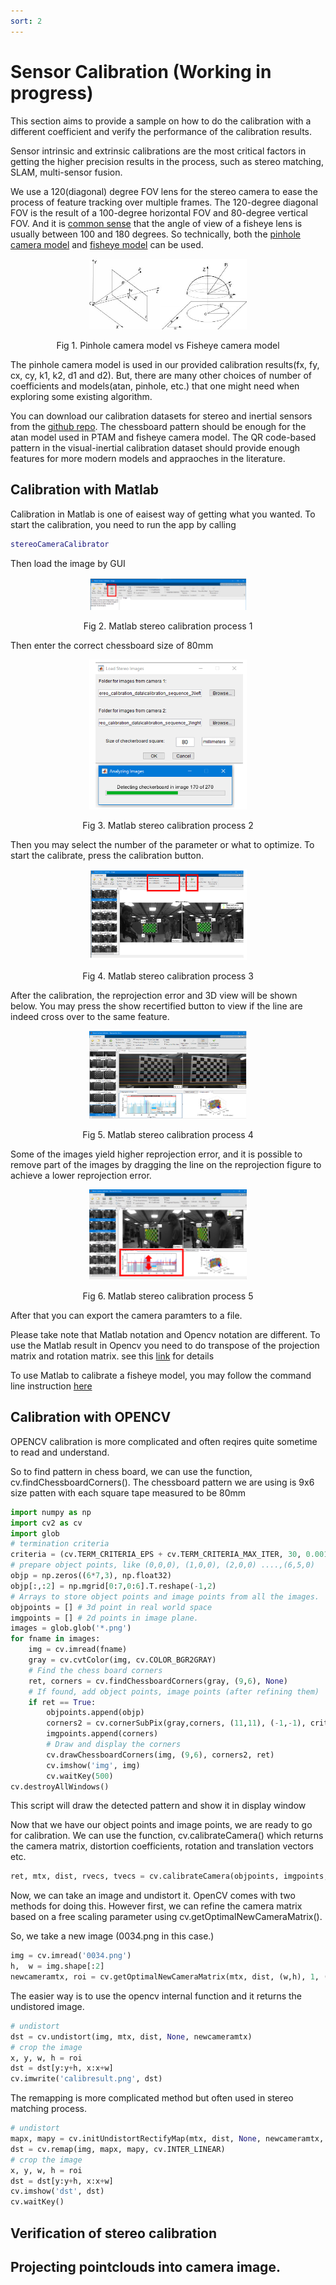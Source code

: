 ```yaml
---
sort: 2
---
```


# Sensor Calibration (Working in progress)


This section aims to provide a sample on how to do the calibration with a different coefficient and verify the performance of the calibration results.

Sensor intrinsic and extrinsic calibrations are the most critical factors in getting the higher precision results in the process, such as stereo matching, SLAM, multi-sensor fusion. 

We use a 120(diagonal) degree FOV lens for the stereo camera to ease the process of feature tracking over multiple frames. The 120-degree diagonal FOV is the result of a 100-degree horizontal FOV and 80-degree vertical FOV. And it is [common sense](https://en.wikipedia.org/wiki/Fisheye_lens) that the angle of view of a fisheye lens is usually between 100 and 180 degrees.  So technically, both the [pinhole camera model](https://en.wikipedia.org/wiki/Pinhole_camera_model) and [fisheye model](https://en.wikipedia.org/wiki/Fisheye_lens) can be used.


<a name="fig-viral-eval-files"></a>
<p align="center">
    <img src="./images/a-Pinhole-camera-model-b-Fisheye-camera-model_W640.jpg" alt="a-Pinhole-camera-model-b-Fisheye-camera-model_W640.jpg" width="50%"/>
</p>
<p style="text-align: center;">Fig 1. Pinhole camera model vs Fisheye camera model</p>

The pinhole camera model is used in our provided calibration results(fx, fy, cx, cy, k1, k2, d1 and d2). But, there are many other choices of number of coefficients and models(atan, pinhole, etc.) that one might need when exploring some existing algorithm. 

You can download our calibration datasets for stereo and inertial sensors from the [github repo](https://github.com/ntu-aris/viral_eval). The chessboard pattern should be enough for the atan model used in PTAM and fisheye camera model. The QR code-based pattern in the visual-inertial calibration dataset should provide enough features for more modern models and appraoches in the literature.



## Calibration with Matlab

Calibration in Matlab is one of eaisest way of getting what you wanted. To start the calibration, you need to run the app by calling 
```MATLAB
stereoCameraCalibrator
```
Then load the image by GUI

<a name="fig-viral-eval-files"></a>
<p align="center">
    <img src="./images/matlabcalibration1.PNG" alt="matlabcalibration1.PNG" width="50%"/>
</p>
<p style="text-align: center;">Fig 2. Matlab stereo calibration process 1</p>


Then enter the correct chessboard size of 80mm

<a name="fig-viral-eval-files"></a>
<p align="center">
    <img src="./images/matlabcalibration2.PNG" alt="matlabcalibration2.PNG" width="50%"/>
</p>
<p style="text-align: center;">Fig 3. Matlab stereo calibration process 2</p>


Then you may select the number of the parameter or what to optimize. To start the calibrate, press the calibration button.

<a name="fig-viral-eval-files"></a>
<p align="center">
    <img src="./images/matlabcalibration3.PNG" alt="matlabcalibration3.PNG" width="50%"/>
</p>
<p style="text-align: center;">Fig 4. Matlab stereo calibration process 3</p>

After the calibration, the reprojection error and 3D view will be shown below. You may press the show recertified button to view if the line are indeed cross over to the same feature.

<a name="fig-viral-eval-files"></a>
<p align="center">
    <img src="./images/matlabcalibration4.PNG" alt="matlabcalibration4.PNG" width="50%"/>
</p>
<p style="text-align: center;">Fig 5. Matlab stereo calibration process 4</p>

Some of the images yield higher reprojection error, and it is possible to remove part of the images by dragging the line on the reprojection figure to achieve a lower reprojection error. 

<a name="fig-viral-eval-files"></a>
<p align="center">
    <img src="./images/matlabcalibration5.PNG" alt="matlabcalibration5.PNG" width="50%"/>
</p>
<p style="text-align: center;">Fig 6. Matlab stereo calibration process 5</p>

After that you can export the camera paramters to a file. 

Please take note that Matlab notation and Opencv notation are different. To use the Matlab result in Opencv you need to do transpose of the projection matrix and rotation matrix. 
see this [link](https://stackoverflow.com/questions/46651936/convert-between-matlab-stereoparameters-and-opencv-stereorectify-stereo-calibrat/50925828#50925828) for details

To use Matlab to calibrate a fisheye model, you may follow the command line instruction [here](mathworks.com/help/vision/ug/fisheye-calibration-basics.html)
 
## Calibration with OPENCV

OPENCV calibration is more complicated and often reqires quite sometime to read and understand.

So to find pattern in chess board, we can use the function, cv.findChessboardCorners().
The chessboard pattern we are using is 9x6 size patten with each square tape measured to be  80mm

```python 
import numpy as np
import cv2 as cv
import glob
# termination criteria
criteria = (cv.TERM_CRITERIA_EPS + cv.TERM_CRITERIA_MAX_ITER, 30, 0.001)
# prepare object points, like (0,0,0), (1,0,0), (2,0,0) ....,(6,5,0)
objp = np.zeros((6*7,3), np.float32)
objp[:,:2] = np.mgrid[0:7,0:6].T.reshape(-1,2)
# Arrays to store object points and image points from all the images.
objpoints = [] # 3d point in real world space
imgpoints = [] # 2d points in image plane.
images = glob.glob('*.png')
for fname in images:
    img = cv.imread(fname)
    gray = cv.cvtColor(img, cv.COLOR_BGR2GRAY)
    # Find the chess board corners
    ret, corners = cv.findChessboardCorners(gray, (9,6), None)
    # If found, add object points, image points (after refining them)
    if ret == True:
        objpoints.append(objp)
        corners2 = cv.cornerSubPix(gray,corners, (11,11), (-1,-1), criteria)
        imgpoints.append(corners)
        # Draw and display the corners
        cv.drawChessboardCorners(img, (9,6), corners2, ret)
        cv.imshow('img', img)
        cv.waitKey(500)
cv.destroyAllWindows()
```

This script will draw the detected pattern and show it in display window

Now that we have our object points and image points, we are ready to go for calibration. We can use the function, cv.calibrateCamera() which returns the camera matrix, distortion coefficients, rotation and translation vectors etc.


```python 
ret, mtx, dist, rvecs, tvecs = cv.calibrateCamera(objpoints, imgpoints, gray.shape[::-1], None, None)
```


Now, we can take an image and undistort it. OpenCV comes with two methods for doing this. However first, we can refine the camera matrix based on a free scaling parameter using cv.getOptimalNewCameraMatrix().

So, we take a new image (0034.png in this case.)

```python 
img = cv.imread('0034.png')
h,  w = img.shape[:2]
newcameramtx, roi = cv.getOptimalNewCameraMatrix(mtx, dist, (w,h), 1, (w,h))
```

The easier way is to use the opencv internal function and it returns the undistored image.

```python 
# undistort
dst = cv.undistort(img, mtx, dist, None, newcameramtx)
# crop the image
x, y, w, h = roi
dst = dst[y:y+h, x:x+w]
cv.imwrite('calibresult.png', dst)
```

The remapping is more complicated method but often used in stereo matching process.

```python 
# undistort
mapx, mapy = cv.initUndistortRectifyMap(mtx, dist, None, newcameramtx, (w,h), 5)
dst = cv.remap(img, mapx, mapy, cv.INTER_LINEAR)
# crop the image
x, y, w, h = roi
dst = dst[y:y+h, x:x+w]
cv.imshow('dst', dst)
cv.waitKey()
```



## Verification of stereo calibration

## Projecting pointclouds into camera image. 

